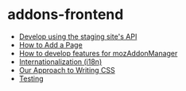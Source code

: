 addons-frontend
===============

* [Develop using the staging site's API](./using-the-staging-sites-api.md)
* [How to Add a Page](./adding-a-page.md)
* [How to develop features for mozAddonManager](./moz-addon-manager.md)
* [Internationalization (i18n)](./i18n.md)
* [Our Approach to Writing CSS](./css.md)
* [Testing](./testing.md)
